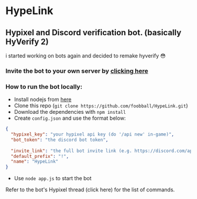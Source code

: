 # HypeLink
Hypixel and Discord verification bot. (basically HyVerify 2)
---
i started working on bots again and decided to remake hyverify 😳

### Invite the bot to your own server by [clicking here](https://bonk.ml/invite)

### How to run the bot locally:

- Install nodejs from [here](https://nodejs.org/en/)
- Clone this repo (`git clone https://github.com/foobball/HypeLink.git`)
- Download the dependencies with `npm install`
- Create `config.json` and use the format below:
```json
{
  "hypixel_key": "your hypixel api key (do '/api new' in-game)",
  "bot_token": "the discord bot token",
  
  "invite_link": "the full bot invite link (e.g. https://discord.com/api/oauth2/authorize?client_id=478330652119400451&permissions=8&scope=bot)",
  "default_prefix": "!",
  "name": "HypeLink"
}
```
- Use `node app.js` to start the bot

Refer to the bot's Hypixel thread (click here) for the list of commands.
